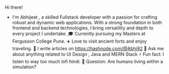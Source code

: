  Hi there! 
  - I'm Abhijeet , a skilled Fullstack developer with a passion for crafting robust and dynamic web applications. With a strong foundation in both frontend and backend technologies, I bring versatility and depth to every project I undertake. 
🎓 Currently pursuing my Masters at Fergusson College Pune.
✈️ Love to visit ancient forts and enjoy traveling.
📝 I  write articles on https://hashnode.com/@Abhi92
💬 Ask me about anything related to UI Design , Java and MERN Stack
⚡ Fun fact: I listen to way too much lofi hindi.
💭 Question: Are humans living within a simulation?
